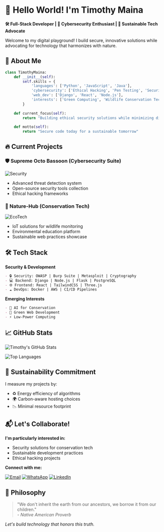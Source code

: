 # 👋 Hello World! I'm Timothy Maina

**🛠️ Full-Stack Developer | 🔐 Cybersecurity Enthusiast | 🌿 Sustainable Tech Advocate**

Welcome to my digital playground! I build secure, innovative solutions while advocating for technology that harmonizes with nature.

## 🌟 About Me

```python
class TimothyMaina:
    def __init__(self):
        self.skills = {
            'languages': ['Python', 'JavaScript', 'Java'],
            'cybersecurity': ['Ethical Hacking', 'Pen Testing', 'Security Protocols'],
            'web_dev': ['Django', 'React', 'Node.js'],
            'interests': ['Green Computing', 'Wildlife Conservation Tech', 'AI for Good']
        }
        
    def current_focus(self):
        return "Building ethical security solutions while minimizing digital carbon footprints"
        
    def motto(self):
        return "Secure code today for a sustainable tomorrow"
```

## 🔥 Current Projects

### 🛡️ Supreme Octo Bassoon (Cybersecurity Suite)
![Security](https://img.shields.io/badge/Security-Red_Team-blue?style=flat&logo=icloud&logoColor=white)
- Advanced threat detection system
- Open-source security tools collection
- Ethical hacking frameworks

### 🌿 Nature-Hub (Conservation Tech)
![EcoTech](https://img.shields.io/badge/Eco-Tech-green?style=flat&logo=leaf&logoColor=white)
- IoT solutions for wildlife monitoring
- Environmental education platform
- Sustainable web practices showcase

## 🛠️ Tech Stack

**Security & Development**
```markdown
- 🔒 Security: OWASP | Burp Suite | Metasploit | Cryptography
- 💻 Backend: Django | Node.js | Flask | PostgreSQL
- 🌐 Frontend: React | TailwindCSS | Three.js
- ☁️ DevOps: Docker | AWS | CI/CD Pipelines
```

**Emerging Interests**
```markdown
- 🤖 AI for Conservation
- 🌱 Green Web Development
- ⚡ Low-Power Computing
```

## 📈 GitHub Stats

![Timothy's GitHub Stats](https://github-readme-stats.vercel.app/api?username=yourusername&show_icons=true&theme=radical)

![Top Languages](https://github-readme-stats.vercel.app/api/top-langs/?username=yourusername&layout=compact&theme=dark)

## 🌱 Sustainability Commitment

I measure my projects by:
- ♻️ Energy efficiency of algorithms
- 🌍 Carbon-aware hosting choices
- 📉 Minimal resource footprint

## 📬 Let's Collaborate!

**I'm particularly interested in:**
- Security solutions for conservation tech
- Sustainable development practices
- Ethical hacking projects

**Connect with me:**

[![Email](https://img.shields.io/badge/Email-timothymaina040@gmail.com-red?style=flat&logo=gmail)](mailto:timothymaina030@gmail.com)
[![WhatsApp](https://img.shields.io/badge/WhatsApp-%2B254794637463-green?style=flat&logo=whatsapp)](https://wa.me/254794637463)
[![LinkedIn](https://img.shields.io/badge/LinkedIn-Profile-blue?style=flat&logo=linkedin)](https://www.linkedin.com/in/timothy-kageni)


## 💭 Philosophy

> "We don't inherit the earth from our ancestors, we borrow it from our children."  
> *- Native American Proverb*

*Let's build technology that honors this truth.*
```

